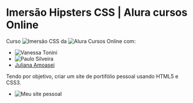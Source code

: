 # Imersão Hipsters CSS | Alura cursos Online
 Curso ![Imersão CSS](https://www.alura.com.br/imersao-css) da ![Alura Cursos Online]( http://www.alura.com.br/) com: 
 - ![Vanessa Tonini](https://github.com/vanessametonini) 
 - ![Paulo Silveira](https://github.com/peas)
 - [Juliana Amoasei](https://github.com/JulianaAmoasei)
 
 Tendo por objetivo, criar um site de portifólio pessoal usando HTML5 e CSS3.
 - ![Meu site pessoal](https://gguilherme42.github.io/Imersao_CSS/)
 
